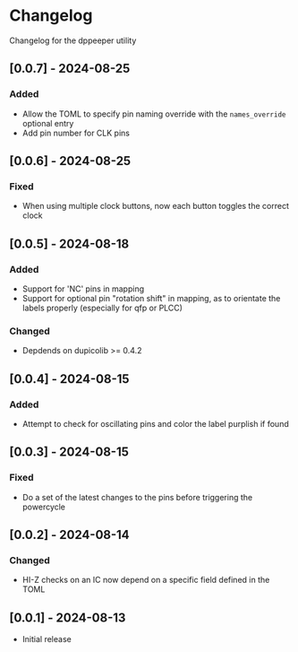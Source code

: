 # Changelog
Changelog for the dppeeper utility

## [0.0.7] - 2024-08-25
### Added
- Allow the TOML to specify pin naming override with the `names_override` optional entry
- Add pin number for CLK pins

## [0.0.6] - 2024-08-25
### Fixed
- When using multiple clock buttons, now each button toggles the correct clock

## [0.0.5] - 2024-08-18
### Added
- Support for 'NC' pins in mapping
- Support for optional pin "rotation shift" in mapping, as to orientate the labels properly (especially for qfp or PLCC)

### Changed
- Depdends on dupicolib >= 0.4.2

## [0.0.4] - 2024-08-15
### Added
- Attempt to check for oscillating pins and color the label purplish if found

## [0.0.3] - 2024-08-15
### Fixed
- Do a set of the latest changes to the pins before triggering the powercycle

## [0.0.2] - 2024-08-14
### Changed
- HI-Z checks on an IC now depend on a specific field defined in the TOML

## [0.0.1] - 2024-08-13
- Initial release
